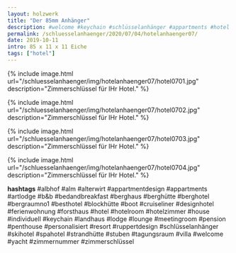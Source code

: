 ```yaml
---
layout: holzwerk
title: "Der 85mm Anhänger"
description: #welcome #keychain #schlüsselanhänger #appartments #hotel #albhof #designhotel #hotelroom #resort #besthotel #ferienwohnung #pension #skihotel #spahotel #villa #lounge #penthouse #strandhütte #berghütte #blockhütte #lodge #b&b #forsthaus #berghaus #artlodge #alm #stuben #landhaus #alterwirt #bedandbreakfast #house #yacht #boot #cruiseliner #hotelzimmer #zimmerschlüssel #zimmernummer #appartmentdesign #individuell #personalisiert #ruppertdesign
permalink: /schluesselanhaenger/2020/07/04/hotelanhaenger07/
date: 2019-10-11
intro: 85 x 11 x 11 Eiche 
tags: ["hotel"]
---
```



{% include image.html url="/schluesselanhaenger/img/hotelanhaenger07/hotel0701.jpg" description="Zimmerschlüssel für IHr Hotel." %}

{% include image.html url="/schluesselanhaenger/img/hotelanhaenger07/hotel0702.jpg" description="Zimmerschlüssel für IHr Hotel." %}

{% include image.html url="/schluesselanhaenger/img/hotelanhaenger07/hotel0703.jpg" description="Zimmerschlüssel für IHr Hotel." %}

{% include image.html url="/schluesselanhaenger/img/hotelanhaenger07/hotel0704.jpg" description="Zimmerschlüssel für IHr Hotel." %}

**hashtags**
#albhof
#alm
#alterwirt
#appartmentdesign
#appartments
#artlodge
#b&b
#bedandbreakfast
#berghaus
#berghütte
#berghotel
#bergraumno1
#besthotel
#blockhütte
#boot
#cruiseliner
#designhotel
#ferienwohnung
#forsthaus
#hotel
#hotelroom
#hotelzimmer
#house
#individuell
#keychain
#landhaus
#lodge
#lounge
#meetingroom
#pension
#penthouse
#personalisiert
#resort
#ruppertdesign
#schlüsselanhänger
#skihotel
#spahotel
#strandhütte
#stuben
#tagungsraum
#villa
#welcome
#yacht
#zimmernummer
#zimmerschlüssel
